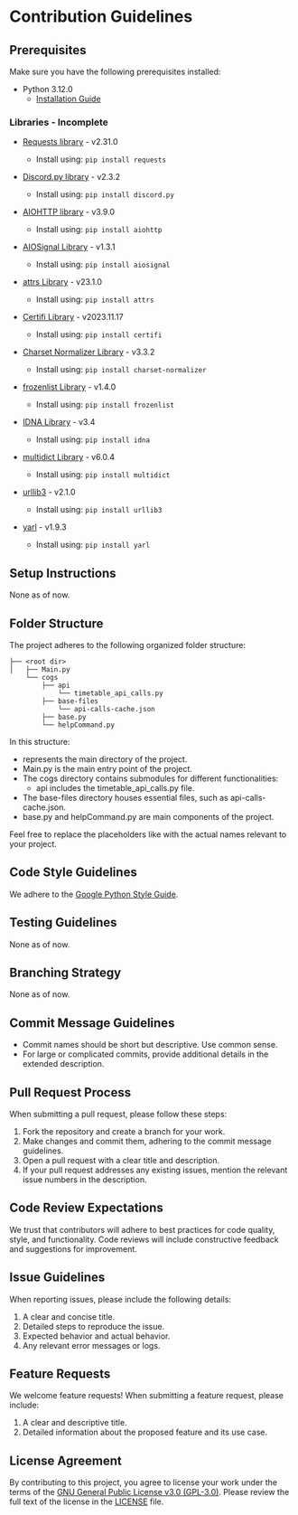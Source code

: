# Contribution Guidelines

## Prerequisites

Make sure you have the following prerequisites installed:

- Python 3.12.0
  - [Installation Guide](https://www.python.org/downloads/release)

### Libraries - Incomplete
  
- [Requests library](https://docs.python-requests.org/en/latest/) - v2.31.0
  - Install using: `pip install requests`

- [Discord.py library](https://discordpy.readthedocs.io/en/stable/) - v2.3.2
  - Install using: `pip install discord.py`

- [AIOHTTP library](https://docs.aiohttp.org/en/stable/) - v3.9.0
  - Install using: `pip install aiohttp`

- [AIOSignal Library](https://aiosignal.aio-libs.org/en/stable/) - v1.3.1
  - Install using: `pip install aiosignal`

- [attrs Library](https://www.attrs.org/en/stable/) - v23.1.0
  - Install using: `pip install attrs`

- [Certifi Library](https://github.com/certifi/python-certifi) - v2023.11.17
  - Install using: `pip install certifi`

- [Charset Normalizer Library](https://charset-normalizer.readthedocs.io/en/latest/) - v3.3.2
  - Install using: `pip install charset-normalizer`

- [frozenlist Library](https://frozenlist.aio-libs.org/en/latest/) - v1.4.0
  - Install using: `pip install frozenlist`

- [IDNA Library](https://github.com/kjd/idna) - v3.4
  - Install using: `pip install idna`

- [multidict Library](https://multidict.aio-libs.org/en/stable/) - v6.0.4
  - Install using: `pip install multidict`

- [urllib3](https://urllib3.readthedocs.io/en/stable/) - v2.1.0
  - Install using: `pip install urllib3`

- [yarl](https://yarl.aio-libs.org/en/latest/) - v1.9.3
  - Install using: `pip install yarl`

## Setup Instructions

None as of now.

## Folder Structure

The project adheres to the following organized folder structure:
```
├── <root dir>  
│   ├── Main.py  
    └── cogs  
        ├── api  
            └── timetable_api_calls.py  
        ├── base-files  
            └── api-calls-cache.json  
        ├── base.py  
        └── helpCommand.py  
```
In this structure:

- <root dir> represents the main directory of the project.
- Main.py is the main entry point of the project.
- The cogs directory contains submodules for different functionalities:
  - api includes the timetable_api_calls.py file.
- The base-files directory houses essential files, such as api-calls-cache.json.
- base.py and helpCommand.py are main components of the project.

Feel free to replace the placeholders like <root dir> with the actual names relevant to your project.

## Code Style Guidelines

We adhere to the [Google Python Style Guide](https://google.github.io/styleguide/pyguide.html).

## Testing Guidelines

None as of now.

## Branching Strategy

None as of now.

## Commit Message Guidelines

- Commit names should be short but descriptive. Use common sense.
- For large or complicated commits, provide additional details in the extended description.

## Pull Request Process

When submitting a pull request, please follow these steps:

1. Fork the repository and create a branch for your work.
2. Make changes and commit them, adhering to the commit message guidelines.
3. Open a pull request with a clear title and description.
4. If your pull request addresses any existing issues, mention the relevant issue numbers in the description.

## Code Review Expectations

We trust that contributors will adhere to best practices for code quality, style, and functionality. Code reviews will include constructive feedback and suggestions for improvement.

## Issue Guidelines

When reporting issues, please include the following details:

1. A clear and concise title.
2. Detailed steps to reproduce the issue.
3. Expected behavior and actual behavior.
4. Any relevant error messages or logs.

## Feature Requests

We welcome feature requests! When submitting a feature request, please include:

1. A clear and descriptive title.
2. Detailed information about the proposed feature and its use case.

## License Agreement

By contributing to this project, you agree to license your work under the terms of the [GNU General Public License v3.0 (GPL-3.0)](https://www.gnu.org/licenses/gpl-3.0.html). Please review the full text of the license in the [LICENSE](./LICENSE) file.

